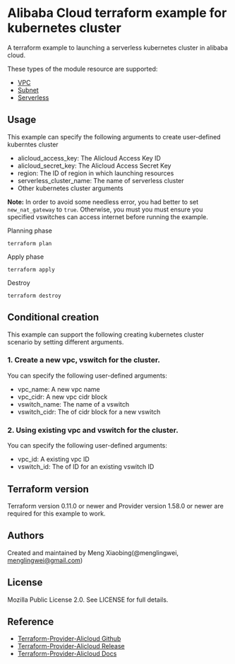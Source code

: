 Alibaba Cloud terraform example for kubernetes cluster
======================================================

A terraform example to launching a serverless kubernetes cluster in alibaba cloud.

These types of the module resource are supported:

- [VPC](https://www.terraform.io/docs/providers/alicloud/r/vpc.html)
- [Subnet](https://www.terraform.io/docs/providers/alicloud/r/vswitch.html)
- [Serverless](https://www.terraform.io/docs/providers/alicloud/r/cs_serverless_kubernetes.html)


Usage
-----
This example can specify the following arguments to create user-defined kuberntes cluster

* alicloud_access_key: The Alicloud Access Key ID
* alicloud_secret_key: The Alicloud Access Secret Key
* region: The ID of region in which launching resources
* serverless_cluster_name: The name  of serverless cluster
* Other kubernetes cluster arguments

**Note:** In order to avoid some needless error, you had better to set `new_nat_gateway` to `true`.
Otherwise, you must you must ensure you specified vswitches can access internet before running the example.

Planning phase

    terraform plan

Apply phase

	terraform apply


Destroy

    terraform destroy


Conditional creation
--------------------
This example can support the following creating kubernetes cluster scenario by setting different arguments.

### 1. Create a new vpc, vswitch  for the cluster.

You can specify the following user-defined arguments:

* vpc_name: A new vpc name
* vpc_cidr: A new vpc cidr block
* vswitch_name: The name  of a vswitch
* vswitch_cidr: The of cidr block for a new vswitch

### 2. Using existing vpc and vswitch for the cluster.

You can specify the following user-defined arguments:

* vpc_id: A existing vpc ID
* vswitch_id: The of ID for an existing vswitch ID


Terraform version
-----------------
Terraform version 0.11.0 or newer and Provider version 1.58.0 or newer are required for this example to work.

Authors
-------
Created and maintained by Meng Xiaobing(@menglingwei, menglingwei@gmail.com)

License
-------
Mozilla Public License 2.0. See LICENSE for full details.

Reference
---------
* [Terraform-Provider-Alicloud Github](https://github.com/terraform-providers/terraform-provider-alicloud)
* [Terraform-Provider-Alicloud Release](https://releases.hashicorp.com/terraform-provider-alicloud/)
* [Terraform-Provider-Alicloud Docs](https://www.terraform.io/docs/providers/alicloud/)



